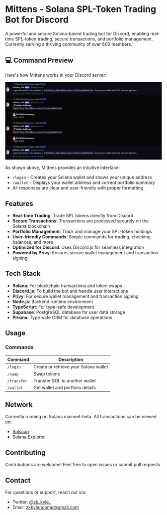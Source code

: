 # Mittens - Solana SPL-Token Trading Bot for Discord

A powerful and secure Solana-based trading bot for Discord, enabling real-time SPL-token trading, secure transactions, and portfolio management. Currently serving a thriving community of over 600 members.

## 💻 Command Preview
Here's how Mittens works in your Discord server:

![Discord Commands Preview](./assets/image.png)

As shown above, Mittens provides an intuitive interface:
- `/login` - Creates your Solana wallet and shows your unique address
- `/wallet` - Displays your wallet address and current portfolio summary
- All responses are clear and user-friendly with proper formatting

## Features
- **Real-time Trading**: Trade SPL tokens directly from Discord
- **Secure Transactions**: Transactions are processed securely on the Solana blockchain
- **Portfolio Management**: Track and manage your SPL-token holdings
- **User-friendly Commands**: Simple commands for trading, checking balances, and more
- **Optimized for Discord**: Uses Discord.js for seamless integration
- **Powered by Privy**: Ensures secure wallet management and transaction signing

## Tech Stack
- **Solana**: For blockchain transactions and token swaps
- **Discord.js**: To build the bot and handle user interactions
- **Privy**: For secure wallet management and transaction signing
- **Node.js**: Backend runtime environment
- **TypeScript**: For type-safe development
- **Supabase**: PostgreSQL database for user data storage
- **Prisma**: Type-safe ORM for database operations

## Usage
### Commands
| Command    | Description                           |
|------------|---------------------------------------|
| `/login`   | Create or retrieve your Solana wallet |
| `/swap`    | Swap tokens                          |
| `/transfer`| Transfer SOL to another wallet       |
| `/wallet`  | Get wallet and portfolio details     |

## Network
Currently running on Solana mainnet-beta. All transactions can be viewed on:
- [Solscan](https://solscan.io)
- [Solana Explorer](https://explorer.solana.com)

## Contributing
Contributions are welcome! Feel free to open issues or submit pull requests.

## Contact
For questions or support, reach out via:
- Twitter: [@zk_kyle_](https://twitter.com/zk_kyle_)
- Email: zkkylenoome@gmail.com